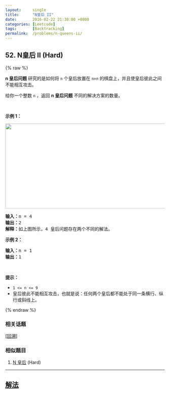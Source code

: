 ```yaml
---
layout:     single
title:      "N皇后 II"
date:       2016-02-22 21:30:00 +0800
categories: [Leetcode]
tags:       [Backtracking]
permalink:  /problems/n-queens-ii/
---
```


## 52. N皇后 II (Hard)

{% raw %}

<p><strong>n 皇后问题</strong> 研究的是如何将 <code>n</code> 个皇后放置在 <code>n×n</code> 的棋盘上，并且使皇后彼此之间不能相互攻击。</p>

<p>给你一个整数 <code>n</code> ，返回 <strong>n 皇后问题</strong> 不同的解决方案的数量。</p>

<p> </p>

<div class="original__bRMd">
<div>
<p><strong>示例 1：</strong></p>
<img alt="" src="https://assets.leetcode.com/uploads/2020/11/13/queens.jpg" style="width: 600px; height: 268px;" />
<pre>
<strong>输入：</strong>n = 4
<strong>输出：</strong>2
<strong>解释：</strong>如上图所示，4 皇后问题存在两个不同的解法。
</pre>

<p><strong>示例 2：</strong></p>

<pre>
<strong>输入：</strong>n = 1
<strong>输出：</strong>1
</pre>

<p> </p>

<p><strong>提示：</strong></p>

<ul>
	<li><code>1 <= n <= 9</code></li>
	<li>皇后彼此不能相互攻击，也就是说：任何两个皇后都不能处于同一条横行、纵行或斜线上。</li>
</ul>
</div>
</div>

{% endraw %}

### 相关话题
  [[回溯](https://github.com/awesee/leetcode/tree/main/tag/backtracking/README.md)]

### 相似题目
  1. [N 皇后](/problems/n-queens) (Hard)

---

## [解法](https://github.com/awesee/leetcode/tree/main/problems/n-queens-ii)
